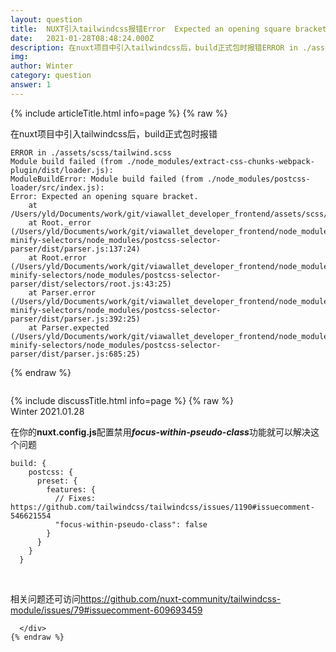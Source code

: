 ```yaml
---
layout: question
title:  NUXT引入tailwindcss报错Error  Expected an opening square bracket.
date:   2021-01-28T08:48:24.000Z
description: 在nuxt项目中引入tailwindcss后，build正式包时报错ERROR in ./assets/scss/tailwind.scssModule b...
img: 
author: Winter
category: question
answer: 1
---
```

<div class="article-root">
  <div class="article">
    {% include articleTitle.html info=page %}
    {% raw %}
    <div class="article-content"><p>在nuxt项目中引入tailwindcss后，build正式包时报错</p><pre><code class="language-plaintext">ERROR in ./assets/scss/tailwind.scss
Module build failed (from ./node_modules/extract-css-chunks-webpack-plugin/dist/loader.js):
ModuleBuildError: Module build failed (from ./node_modules/postcss-loader/src/index.js):
Error: Expected an opening square bracket.
    at /Users/yld/Documents/work/git/viawallet_developer_frontend/assets/scss/tailwind.scss:1:37
    at Root._error (/Users/yld/Documents/work/git/viawallet_developer_frontend/node_modules/postcss-minify-selectors/node_modules/postcss-selector-parser/dist/parser.js:137:24)
    at Root.error (/Users/yld/Documents/work/git/viawallet_developer_frontend/node_modules/postcss-minify-selectors/node_modules/postcss-selector-parser/dist/selectors/root.js:43:25)
    at Parser.error (/Users/yld/Documents/work/git/viawallet_developer_frontend/node_modules/postcss-minify-selectors/node_modules/postcss-selector-parser/dist/parser.js:392:25)
    at Parser.expected (/Users/yld/Documents/work/git/viawallet_developer_frontend/node_modules/postcss-minify-selectors/node_modules/postcss-selector-parser/dist/parser.js:685:25)</code></pre></div>
    {% endraw %}
  </div>
  <p style="height: 0;width:0;overflow: hidden;"> 第4280篇《NUXT引入tailwindcss报错Error: Expected an opening square bracket.》来自Winter(https://github.com/aiyld/aiyld.github.io)的站点</p>
  <div class="discuss-wrapper">
    {% include discussTitle.html info=page %}
    {% raw %}
    <div class="discuss-item">
        <div class="discuss-parent">
          <div class="discuss-meta">
            <span class="discuss-user">Winter</span>
            <span class="discuss-time">2021.01.28</span>
          </div>
          <div class="discuss-comment"><p>在你的<strong>nuxt.config.js</strong>配置禁用<i><strong>focus-within-pseudo-class</strong></i>功能就可以解决这个问题</p><pre><code class="language-javascript">build: {
    postcss: {
      preset: {
        features: {
          // Fixes: https://github.com/tailwindcss/tailwindcss/issues/1190#issuecomment-546621554
          "focus-within-pseudo-class": false
        }
      }
    }
  }</code></pre><p>&nbsp;</p><p>相关问题还可访问<a href="https://github.com/nuxt-community/tailwindcss-module/issues/79#issuecomment-609693459">https://github.com/nuxt-community/tailwindcss-module/issues/79#issuecomment-609693459</a></p></div>
        </div>
        
      </div>
    {% endraw %}
  </div>
<div>
